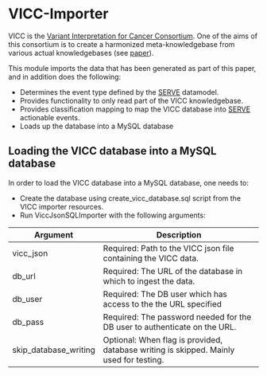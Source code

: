 # VICC-Importer

VICC is the [Variant Interpretation for Cancer Consortium](https://cancervariants.org). 
One of the aims of this consortium is to create a harmonized meta-knowledgebase from various actual knowledgebases (see [paper](http://dx.doi.org/10.1038/s41588-020-0603-8)).

This module imports the data that has been generated as part of this paper, and in addition does the following:
 *  Determines the event type defined by the [SERVE](../serve/README.md) datamodel.
 *  Provides functionality to only read part of the VICC knowledgebase.
 *  Provides classification mapping to map the VICC database into [SERVE](../serve/README.md) actionable events.
 *  Loads up the database into a MySQL database
 
## Loading the VICC database into a MySQL database

In order to load the VICC database into a MySQL database, one needs to:
 * Create the database using create_vicc_database.sql script from the VICC importer resources.
 * Run ViccJsonSQLImporter with the following arguments:
 
Argument  | Description
---|---
vicc_json  | Required: Path to the VICC json file containing the VICC data.
db_url | Required: The URL of the database in which to ingest the data.
db_user | Required: The DB user which has access to the the URL specified
db_pass | Required: The password needed for the DB user to authenticate on the URL.
skip_database_writing | Optional: When flag is provided, database writing is skipped. Mainly used for testing.
